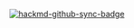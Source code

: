 [![hackmd-github-sync-badge](https://hackmd.io/0i03LBWDSKGEPoyT79fZWw/badge)](https://hackmd.io/0i03LBWDSKGEPoyT79fZWw)

